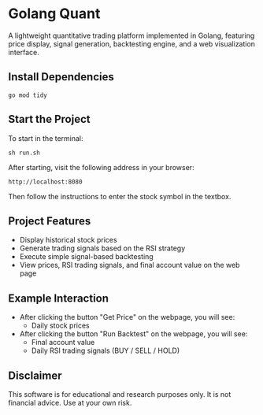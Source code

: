 # Golang Quant
A lightweight quantitative trading platform implemented in Golang, featuring price display, signal generation, backtesting engine, and a web visualization interface.

## Install Dependencies
```
go mod tidy
```

## Start the Project
To start in the terminal:
```
sh run.sh
```
After starting, visit the following address in your browser:
```
http://localhost:8080
```
Then follow the instructions to enter the stock symbol in the textbox.

## Project Features
- Display historical stock prices
- Generate trading signals based on the RSI strategy
- Execute simple signal-based backtesting
- View prices, RSI trading signals, and final account value on the web page

## Example Interaction
- After clicking the button "Get Price" on the webpage, you will see:
  - Daily stock prices
- After clicking the button "Run Backtest" on the webpage, you will see:
  - Final account value
  - Daily RSI trading signals (BUY / SELL / HOLD)

## Disclaimer

This software is for educational and research purposes only. It is not financial advice. Use at your own risk.

